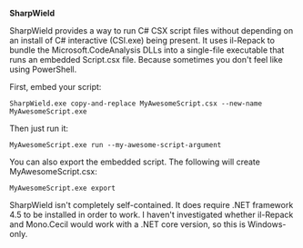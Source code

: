 
**SharpWield**

SharpWield provides a way to run C# CSX script files without depending on an install of C# interactive (CSI.exe) being present. It uses il-Repack to bundle the Microsoft.CodeAnalysis DLLs into a single-file executable that runs an embedded Script.csx file.  Because sometimes you don't feel like using PowerShell.

First, embed your script:

	SharpWield.exe copy-and-replace MyAwesomeScript.csx --new-name MyAwesomeScript.exe

Then just run it:

	MyAwesomeScript.exe run --my-awesome-script-argument

You can also export the embedded script. The following will create MyAwesomeScript.csx:

	MyAwesomeScript.exe export

SharpWield isn't completely self-contained. It does require .NET framework 4.5 to be installed in order to work.  I haven't investigated whether il-Repack and Mono.Cecil would work with a .NET core version, so this is Windows-only.